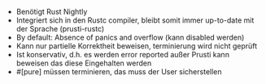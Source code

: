 - Benötigt Rust Nightly
- Integriert sich in den Rustc compiler, bleibt somit immer up-to-date mit der Sprache (prusti-rustc)
- By default: Absence of panics and overflow (kann disabled werden)
- Kann nur partielle Korrektheit beweisen, terminierung wird nicht geprüft
- Ist konservativ, d.h. es werden error reported außer Prusti kann beweisen das diese Eingehalten werden
- #[pure] müssen terminieren, das muss der User sicherstellen